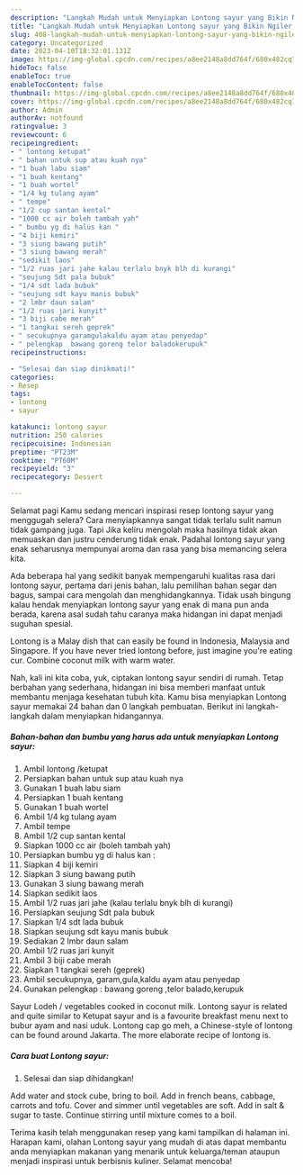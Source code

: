 ```yaml
---
description: "Langkah Mudah untuk Menyiapkan Lontong sayur yang Bikin Ngiler, Buat Buka Puasa}"
title: "Langkah Mudah untuk Menyiapkan Lontong sayur yang Bikin Ngiler, Buat Buka Puasa}"
slug: 408-langkah-mudah-untuk-menyiapkan-lontong-sayur-yang-bikin-ngiler-buat-buka-puasa
category: Uncategorized
date: 2023-04-10T18:32:01.131Z
image: https://img-global.cpcdn.com/recipes/a8ee2148a8dd764f/680x482cq70/lontong-sayur-foto-resep-utama.jpg
hideToc: false
enableToc: true
enableTocContent: false
thumbnail: https://img-global.cpcdn.com/recipes/a8ee2148a8dd764f/680x482cq70/lontong-sayur-foto-resep-utama.jpg
cover: https://img-global.cpcdn.com/recipes/a8ee2148a8dd764f/680x482cq70/lontong-sayur-foto-resep-utama.jpg
author: Admin
authorAv: notfound
ratingvalue: 3
reviewcount: 6
recipeingredient:
- " lontong ketupat"
- " bahan untuk sup atau kuah nya"
- "1 buah labu siam"
- "1 buah kentang"
- "1 buah wortel"
- "1/4 kg tulang ayam"
- " tempe"
- "1/2 cup santan kental"
- "1000 cc air boleh tambah yah"
- " bumbu yg di halus kan "
- "4 biji kemiri"
- "3 siung bawang putih"
- "3 siung bawang merah"
- "sedikit laos"
- "1/2 ruas jari jahe kalau terlalu bnyk blh di kurangi"
- "seujung Sdt pala bubuk"
- "1/4 sdt lada bubuk"
- "seujung sdt kayu manis bubuk"
- "2 lmbr daun salam"
- "1/2 ruas jari kunyit"
- "3 biji cabe merah"
- "1 tangkai sereh geprek"
- " secukupnya garamgulakaldu ayam atau penyedap"
- " pelengkap  bawang goreng telor baladokerupuk"
recipeinstructions:

- "Selesai dan siap dinikmati!"
categories:
- Resep
tags:
- lontong
- sayur

katakunci: lontong sayur 
nutrition: 250 calories
recipecuisine: Indonesian
preptime: "PT23M"
cooktime: "PT60M"
recipeyield: "3"
recipecategory: Dessert

---
```



Selamat pagi Kamu sedang mencari inspirasi resep lontong sayur yang menggugah selera? Cara menyiapkannya sangat tidak terlalu sulit namun tidak gampang juga. Tapi Jika keliru mengolah maka hasilnya tidak akan memuaskan dan justru cenderung tidak enak. Padahal lontong sayur yang enak seharusnya mempunyai aroma dan rasa yang bisa memancing selera kita.


Ada beberapa hal yang sedikit banyak mempengaruhi kualitas rasa dari lontong sayur, pertama dari jenis bahan, lalu pemilihan bahan segar dan bagus, sampai cara mengolah dan menghidangkannya. Tidak usah bingung kalau hendak menyiapkan lontong sayur yang enak di mana pun anda berada, karena asal sudah tahu caranya maka hidangan ini dapat menjadi suguhan spesial.

Lontong is a Malay dish that can easily be found in Indonesia, Malaysia and Singapore. If you have never tried lontong before, just imagine you&#39;re eating cur. Combine coconut milk with warm water.


Nah, kali ini kita coba, yuk, ciptakan lontong sayur sendiri di rumah. Tetap berbahan yang sederhana, hidangan ini bisa memberi manfaat untuk membantu menjaga kesehatan tubuh kita. Kamu bisa menyiapkan Lontong sayur memakai 24 bahan dan 0 langkah pembuatan. Berikut ini langkah-langkah dalam menyiapkan hidangannya.

<!--inarticleads1-->

##### Bahan-bahan dan bumbu yang harus ada untuk menyiapkan Lontong sayur:

1. Ambil  lontong /ketupat
1. Persiapkan  bahan untuk sup atau kuah nya
1. Gunakan 1 buah labu siam
1. Persiapkan 1 buah kentang
1. Gunakan 1 buah wortel
1. Ambil 1/4 kg tulang ayam
1. Ambil  tempe
1. Ambil 1/2 cup santan kental
1. Siapkan 1000 cc air (boleh tambah yah)
1. Persiapkan  bumbu yg di halus kan :
1. Siapkan 4 biji kemiri
1. Siapkan 3 siung bawang putih
1. Gunakan 3 siung bawang merah
1. Siapkan sedikit laos
1. Ambil 1/2 ruas jari jahe (kalau terlalu bnyk blh di kurangi)
1. Persiapkan seujung Sdt pala bubuk
1. Siapkan 1/4 sdt lada bubuk
1. Siapkan seujung sdt kayu manis bubuk
1. Sediakan 2 lmbr daun salam
1. Ambil 1/2 ruas jari kunyit
1. Ambil 3 biji cabe merah
1. Siapkan 1 tangkai sereh (geprek)
1. Ambil  secukupnya, garam,gula,kaldu ayam atau penyedap
1. Gunakan  pelengkap : bawang goreng ,telor balado,kerupuk


Sayur Lodeh / vegetables cooked in coconut milk. Lontong sayur is related and quite similar to Ketupat sayur and is a favourite breakfast menu next to bubur ayam and nasi uduk. Lontong cap go meh, a Chinese-style of lontong can be found around Jakarta. The more elaborate recipe of lontong is. 

<!--inarticleads2-->

##### Cara buat Lontong sayur:


1. Selesai dan siap dihidangkan!

Add water and stock cube, bring to boil. Add in french beans, cabbage, carrots and tofu. Cover and simmer until vegetables are soft. Add in salt &amp; sugar to taste. Continue stirring until mixture comes to a boil. 

Terima kasih telah menggunakan resep yang kami tampilkan di halaman ini. Harapan kami, olahan Lontong sayur yang mudah di atas dapat membantu anda menyiapkan makanan yang menarik untuk keluarga/teman ataupun menjadi inspirasi untuk berbisnis kuliner. Selamat mencoba!

